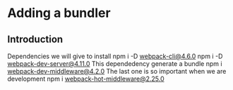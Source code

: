 # Adding a bundler

## Introduction

Dependencies we will give to install
    npm i -D webpack-cli@4.6.0
    npm i -D webpack-dev-server@4.11.0
This dependedency generate a bundle
    npm i webpack-dev-middleware@4.2.0
The last one is so important when we are development 
    npm i webpack-hot-middleware@2.25.0